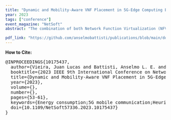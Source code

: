 ```yaml
---
title: "Dynamic and Mobility-Aware VNF Placement in 5G-Edge Computing Environments"
year: 2023
tags: ["conference"]
event_magazine: "NetSoft"
abstract: "The combination of both Network Function Virtualization (NFV) and Edge Computing facilitates the Quality of Service (QoS) fulfillment of latency-stringent applications by taking advantage of the proximity of the devices at the edge and the user, and provides the necessary flexibility to enable agile, cost-effective, and on-demand service delivery models for 5G environments. However, to achieve those benefits, VNFs must be deployed so that system resource utilization is optimized and service QoS is maintained. In this context, the selection of the most suitable edge nodes to deploy VNFs is a challenging research issue because multiple — and often conflicting — objectives must be considered by the VNF placement algorithm. The challenges become greater when considering the high dynamism of the edge environment. The availability of edge nodes and users’ locations vary over time, making original allocation decisions ineffective. In this paper, we propose DSP, a Dynamic Smart VNF Placement algorithm that considers the dynamic nature of a 5G edge environment. Our proposal focuses on optimizing resource utilization with an online placement approach to handle continuously arriving service requests. Furthermore, we also account for user mobility providing an approach that reduces the performance impact caused by users’ movement. Additionally, a two-level resource-sharing mechanism is provided, minimizing the cost for the infrastructure provider with low impact on QoS."

pdf_link: "https://github.com/anselmobattisti/publications/blob/main/docs/2023/NetSoft/article.pdf"
---
```


<strong>How to Cite:</strong>

<pre>
@INPROCEEDINGS{10175437,
  author={Vieira, Juan Lucas and Battisti, Anselmo L. E. and Macedo, Evandro L. C. and Pires, Paulo F. and Muchaluat-Saade, Débora C. and Delicato, Flavia C. and Oliveira, Ana C. B.},
  booktitle={2023 IEEE 9th International Conference on Network Softwarization (NetSoft)}, 
  title={Dynamic and Mobility-Aware VNF Placement in 5G-Edge Computing Environments}, 
  year={2023},
  volume={},
  number={},
  pages={53-61},
  keywords={Energy consumption;5G mobile communication;Heuristic algorithms;Quality of service;Programming;Network function virtualization;Resource management;Network Function Virtualization;5G;Edge Computing;User Mobility},
  doi={10.1109/NetSoft57336.2023.10175437}
}
</pre>